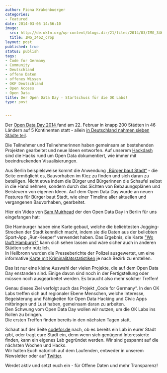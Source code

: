 ```yaml
---
author: Fiona Krakenbuerger
categories:
- Featured
date: 2014-03-05 14:56:10
image:
  src: http://de.okfn.org/wp-content/blogs.dir/21/files/2014/03/IMG_3462_crop.jpg
  title: IMG_3462_crop
layout: post
published: true
status: publish
tags:
- Code for Germany
- Community
- Deutschland
- offene Daten
- offenes Wissen
- OKF Deutschland
- Open Access
- Open Data
title: Der Open Data Day - Startschuss für die OK Labs!
type: post


---
```


Der [Open Data Day 2014 ](http://opendataday.org)fand am 22. Februar in knapp 200 Städten in 46 Ländern auf 5 Kontinenten statt - allein [in Deutschland nahmen sieben Städte teil](http://de.opendataday.org).

Die Teilnehmer und Teilnehmerinnen haben gemeinsam an bestehenden Projekten gearbeitet und neue Ideen entworfen. Auf unserem [Hackdash](http://odd14.hackdash.org) sind die Hacks rund um Open Data dokumentiert, wie immer mit beeindruckenden Visualisierungen.

Aus Berlin beispielsweise kommt die Anwendung „[Bürger baut Stadt“](http://blog.buergerbautstadt.de) - die Seite ermöglicht es, Bauvorhaben im Kiez zu finden und sich daran zu beteiligen. Nicht etwa indem die Bürger und Bürgerinnen die Schaufel selbst in die Hand nehmen, sondern durch das Sichten von Bebauungsplänen und Beisteuern von eigenen Ideen. Auf dem Open Data Day wurde an neuen Features für Bürger baut Stadt, wie einer Timeline aller aktuellen und vergangenen Bauvorhaben, gearbeitet.

Hier ein Video von [Sam Muirhead](http://www.cameralibre.cc) der den Open Data Day in Berlin für uns eingefangen hat:

Die Hamburger haben eine Karte gebaut, welche die beliebtesten Jogging-Strecken der Stadt kenntlich macht, indem sie die Daten aus der beliebten Sport-App „Run-Keeper“ verwendet haben. Das Ergebnis, die Karte ["Wo läuft Hamburg?"](http://a.tiles.mapbox.com/v3/akeem.je0fi529/page.html#12/53.5649/9.9938) kann sich sehen lassen und wäre sicher auch in anderen Städten sehr nützlich.  
In Heilbronn wurden die Presseberichte der Polizei ausgewertet, um eine informative [Karte mit Kriminalitätsstatistiken](http://opendata-heilbronn.github.io/crimemap/) je nach Bezirk zu erstellen.

Das ist nur eine kleine Auswahl der vielen Projekte, die auf dem Open Data Day enstanden sind. Einige davon sind noch in der Fertigstellung oder müssen noch ausgearbeitet werden. Es braucht also mehr solcher Treffen!

Genau dieses Ziel verfolgt auch das Projekt „Code for Germany“. In den OK Labs treffen sich auf regionaler Ebene Menschen, welche Interesse, Begeisterung und Fähigkeiten für Open Data Hacking und Civic Apps mitbringen und Lust haben, gemeinsam daran zu arbeiten.  
Den Schwung vom Open Data Day wollen wir nutzen, um die OK Labs ins Rollen zu bringen.  
Die ersten Treffen finden bereits in den nächsten Tagen statt.

Schaut auf der Seite [codefor.de](http://codefor.de) nach, ob es bereits ein Lab in eurer Stadt gibt, oder tragt eure Stadt ein, denn wenn sich genügend Interessierte finden, kann ein eigenes Lab gegründet werden. Wir sind gespannt auf die nächsten Wochen und Hacks.  
Wir halten Euch natürlich auf dem Laufenden, entweder in unserem Newsletter oder auf [Twitter](https://twitter.com/codeforde).

Werdet aktiv und setzt euch ein - für Offene Daten und mehr Transparenz!